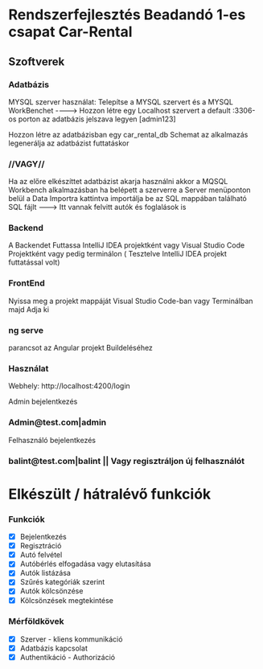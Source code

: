 # Rendszerfejlesztés Beadandó 1-es csapat Car-Rental

<h2>Szoftverek</h2>
  <h3>Adatbázis</h3>
       <p> MYSQL szerver használat: Telepítse a MYSQL szervert és a MYSQL WorkBenchet ----> Hozzon létre egy Localhost szervert a  default :3306-os porton az adatbázis jelszava legyen [admin123] </p>
        <p> Hozzon létre az adatbázisban egy car_rental_db Schemat az alkalmazás legenerálja az adatbázist futtatáskor 
          <h3>//VAGY//</h3> Ha az előre elkészíttet  adatbázist akarja használni  akkor a MQSQL Workbench alkalmazásban ha belépett a szerverre a Server menüponton belül a Data Importra kattintva importálja be az SQL mappában található SQL fájlt  ---> Itt vannak felvitt autók és foglalások is </p>
  
  <h3>
    Backend
  </h3>
  <p>
    A Backendet Futtassa IntelliJ IDEA projektként vagy Visual Studio Code Projektként vagy pedig terminálon ( Tesztelve IntelliJ IDEA projekt futtatással volt)
  </p>
<h3>FrontEnd</h3>
<p>Nyissa meg a projekt mappáját Visual Studio Code-ban vagy Terminálban majd Adja ki  <h3>ng serve</h3> parancsot az Angular projekt Buildeléséhez</p>
<h3>Használat</h3>
<p>Webhely: http://localhost:4200/login </p>
<p>Admin bejelentkezés</p>
<h3>Admin@test.com|admin</h3>
<p>Felhasználó bejelentkezés</p>
<h3>balint@test.com|balint || Vagy regisztráljon új felhasználót</h3>

# Elkészült / hátralévő funkciók
### Funkciók
- [x] Bejelentkezés
- [x] Regisztráció
- [x] Autó felvétel
- [x] Autóbérlés elfogadása vagy elutasítása
- [x] Autók listázása
- [x] Szűrés kategóriák szerint
- [x] Autók kölcsönzése
- [x] Kölcsönzések megtekintése

### Mérföldkövek
- [x] Szerver - kliens kommunikáció
- [x] Adatbázis kapcsolat
- [x] Authentikáció - Authorizáció
